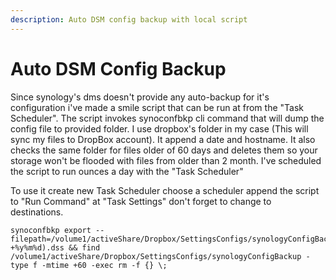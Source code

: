 ```yaml
---
description: Auto DSM config backup with local script
---
```


# Auto DSM Config Backup

Since synology's dms doesn't provide any auto-backup for it's configuration i've made a smile script that can be run at from the "Task Scheduler".
The script invokes synoconfbkp cli command that will dump the config file to provided folder. I use dropbox's folder in my case (This will sync my files to DropBox account). It append a date and hostname.
It also checks the same folder for files older of 60 days and deletes them so your storage won't be flooded with files from older than 2 month.
I've scheduled the script to run ounces a day with the "Task Scheduler"

To use it create new Task Scheduler choose a scheduler append the script to "Run Command" at "Task Settings" don't forget to change to destinations.

```script
synoconfbkp export --filepath=/volume1/activeShare/Dropbox/SettingsConfigs/synologyConfigBackup/$(hostname)_$(date +%y%m%d).dss && find /volume1/activeShare/Dropbox/SettingsConfigs/synologyConfigBackup -type f -mtime +60 -exec rm -f {} \;
```
